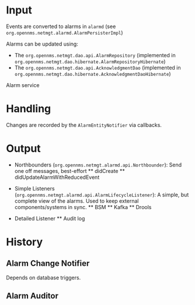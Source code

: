 # Input

Events are converted to alarms in `alarmd` (see `org.opennms.netmgt.alarmd.AlarmPersisterImpl`)

Alarms can be updated using:
 * The `org.opennms.netmgt.dao.api.AlarmRepository` (implemented in `org.opennms.netmgt.dao.hibernate.AlarmRepositoryHibernate`)
 * The `org.opennms.netmgt.dao.api.AcknowledgmentDao` (implemented in `org.opennms.netmgt.dao.hibernate.AcknowledgmentDaoHibernate`)

Alarm service

# Handling

Changes are recorded by the `AlarmEntityNotifier` via callbacks.

# Output

* Northbounders (`org.opennms.netmgt.alarmd.api.Northbounder`): Send one off messages, best-effort
** didCreate
** didUpdateAlarmWithReducedEvent

* Simple Listeners (`org.opennms.netmgt.alarmd.api.AlarmLifecycleListener`): A simple, but complete view of the alarms. Used to keep external components/systems in sync.
** BSM
** Kafka
** Drools

* Detailed Listener
** Audit log

# History

## Alarm Change Notifier

Depends on database triggers.

## Alarm Auditor





